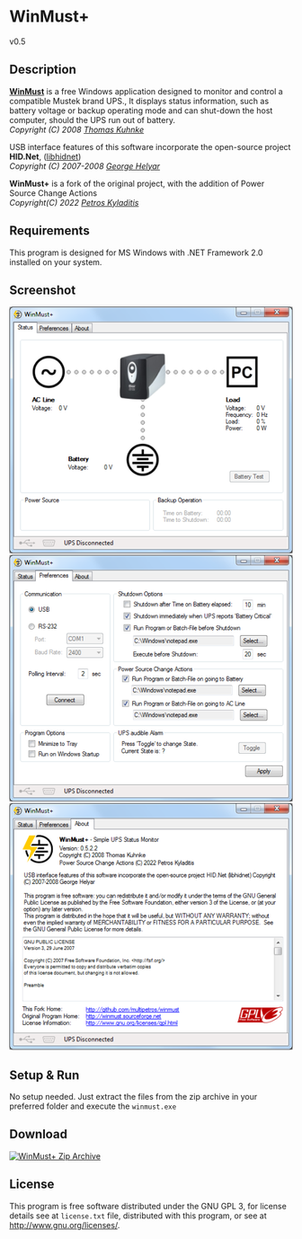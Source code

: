 # WinMust+  
v0.5

## Description
[__WinMust__](https://sourceforge.net/projects/winmust/) is a free Windows application designed to monitor and control a compatible Mustek brand UPS., It displays status information, such as battery voltage or backup operating mode and can shut-down the host computer, should the UPS run out of battery.  
_Copyright (C) 2008 [Thomas Kuhnke](https://sourceforge.net/u/thkuhnke/profile/)_

USB interface features of this software incorporate the open-source project __HID.Net__, ([libhidnet](https://sourceforge.net/projects/libhidnet/files/libhidnet/))  
_Copyright (C) 2007-2008 [George Helyar](https://sourceforge.net/u/ghell/profile/)_

__WinMust+__ is a fork of the original project, with the addition of Power Source Change Actions  
_Copyright(C) 2022 [Petros Kyladitis](https://github.com/multipetros)_

## Requirements
This program is designed for MS Windows with .NET Framework 2.0 installed on your system.

## Screenshot
![Screenshot 1](https://raw.githubusercontent.com/multipetros/winmust/master/.github/screenshot-1.png) ![Screenshot 2](https://raw.githubusercontent.com/multipetros/winmust/master/.github/screenshot-2.png) ![Screenshot 3](https://raw.githubusercontent.com/multipetros/winmust/master/.github/screenshot-3.png) 
## Setup & Run
No setup needed. Just extract the files from the zip archive in your preferred folder and execute the `winmust.exe`


## Download  
 [![WinMust+ Zip Archive](https://img.shields.io/badge/%F0%9F%92%BE%20WinMust+-zip%20archive-lightgrey)](https://github.com/multipetros/winmust/releases/download/v0.5/winmustplus-0.5.zip)  
 
## License
This program is free software distributed under the GNU GPL 3, for license details see at `license.txt` file, distributed with this program, or see at <http://www.gnu.org/licenses/>.

